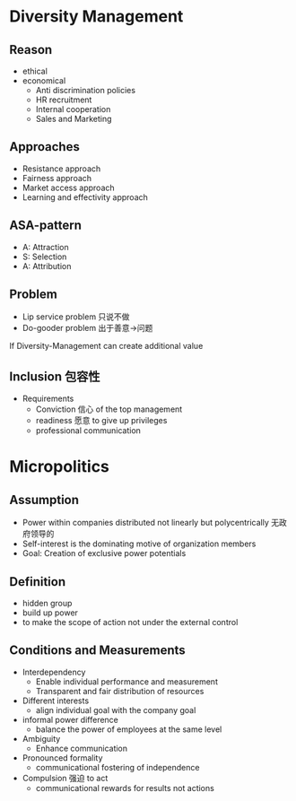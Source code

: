 # Diversity Management 
## Reason 
- ethical 
- economical 
	- Anti discrimination policies 
	- HR recruitment 
	- Internal cooperation 
	- Sales and Marketing 

## Approaches 
- Resistance approach 
- Fairness approach 
- Market access approach 
- Learning and effectivity approach 

## ASA-pattern 
- A: Attraction 
- S: Selection 
- A: Attribution 

## Problem 
- Lip service problem 只说不做 
- Do-gooder problem 出于善意->问题 

If Diversity-Management can create additional value 

## Inclusion 包容性 
- Requirements 
	- Conviction 信心 of the top management 
	- readiness 愿意 to give up privileges 
	- professional communication 


# Micropolitics 
## Assumption 
- Power within companies distributed not linearly but polycentrically 无政府领导的 
- Self-interest is the dominating motive of organization members 
- Goal: Creation of exclusive power potentials 
## Definition 
- hidden group 
- build up power 
- to make the scope of action not under the external control 

## Conditions and Measurements 
- Interdependency 
	- Enable individual performance and measurement 
	- Transparent and fair distribution of resources 
- Different interests 
	- align individual goal with the company goal 
- informal power difference 
	- balance the power of employees at the same level 
- Ambiguity 
	- Enhance communication 
- Pronounced formality 
	- communicational fostering of independence 
- Compulsion 强迫 to act 
	- communicational rewards for results not actions 